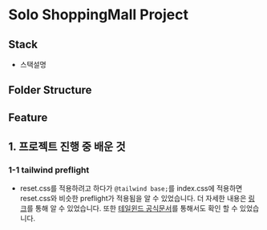 # Solo ShoppingMall Project

## Stack

- 스택설명


## Folder Structure


## Feature


## 1. 프로젝트 진행 중 배운 것
### 1-1 tailwind preflight
- reset.css를 적용하려고 하다가 `@tailwind base;`를 index.css에 적용하면 reset.css와 비슷한 preflight가 적용됨을 알 수 있었습니다. 더 자세한 내용은 <a href="https://www.daleseo.com/tailwind-preflight/">링크</a>를 통해 알 수 있었습니다. 또한 <a href="https://tailwindcss.com/docs/preflight#border-styles-are-reset-globally">테일윈드 공식문서</a>를 통해서도 확인 할 수 있었습니다. 